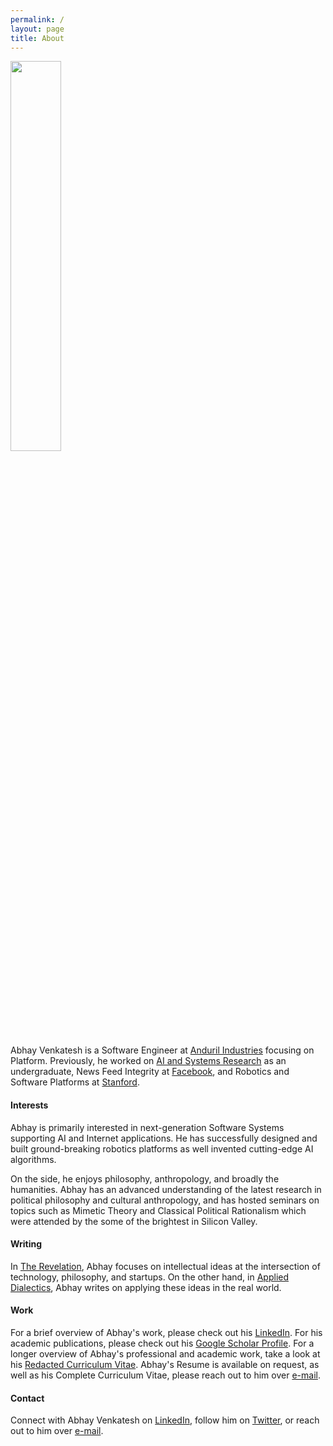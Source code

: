 ```yaml
---
permalink: /
layout: page
title: About
---
```


<img src="{% link /assets/imgs/avatar.png %}" width="40%">

Abhay Venkatesh is a Software Engineer at [Anduril Industries](https://anduril.com/) focusing on Platform.
Previously, he worked on [AI and Systems Research](https://scholar.google.com/citations?user=Inp7zBgAAAAJ&hl=en) as an undergraduate,
News Feed Integrity at [Facebook](https://engineering.fb.com/), and Robotics and Software Platforms at [Stanford](https://www.stanford.edu/).

#### Interests

Abhay is primarily interested in next-generation Software Systems supporting AI and Internet applications. He has successfully designed and built ground-breaking robotics platforms as well invented cutting-edge AI algorithms.

On the side, he enjoys philosophy, anthropology, and broadly the humanities. Abhay has an advanced understanding of the latest research in political philosophy and cultural anthropology, and has hosted seminars on topics such as Mimetic Theory and Classical Political Rationalism which were attended by the some of the brightest in Silicon Valley.

#### Writing

In [The Revelation](https://abhayvenkatesh.substack.com/), Abhay focuses on intellectual ideas at the intersection of technology,
philosophy, and startups. On the other hand, in [Applied Dialectics](https://applieddialectics.substack.com/), Abhay writes on applying these ideas in the real world.

#### Work

For a brief overview of Abhay's work, please check out his [LinkedIn](https://www.linkedin.com/in/abhayvenkatesh/). For his
academic publications, please check out his [Google Scholar Profile](https://scholar.google.com/citations?user=Inp7zBgAAAAJ&hl=en). 
For a longer overview of Abhay's professional and academic work, take a look at his [Redacted Curriculum Vitae](./assets/files/Curriculum_Vitae___Redacted___June_2__2021.pdf).
Abhay's Resume is available on request, as well as his Complete Curriculum Vitae, please reach out to him over [e-mail](mailto:abhay.venkatesh@gmail.com).

#### Contact

Connect with Abhay Venkatesh on [LinkedIn](https://www.linkedin.com/in/abhayvenkatesh/), follow him on [Twitter](https://twitter.com/AbhayVenkatesh1),
or reach out to him over [e-mail](mailto:abhay.venkatesh@gmail.com).
